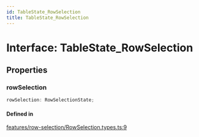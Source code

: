 ```yaml
---
id: TableState_RowSelection
title: TableState_RowSelection
---
```


# Interface: TableState\_RowSelection

## Properties

### rowSelection

```ts
rowSelection: RowSelectionState;
```

#### Defined in

[features/row-selection/RowSelection.types.ts:9](https://github.com/TanStack/table/blob/b1e6b79157b0debc7222660572b06c8b857f4605/packages/table-core/src/features/row-selection/RowSelection.types.ts#L9)
